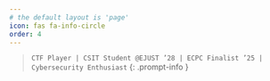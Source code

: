 ```yaml
---
# the default layout is 'page'
icon: fas fa-info-circle
order: 4
---
```


> `CTF Player | CSIT Student @EJUST ’28 | ECPC Finalist ’25 | Cybersecurity Enthusiast`
{: .prompt-info }
